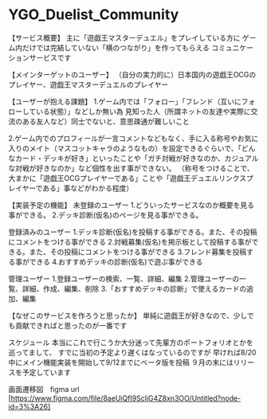 # YGO_Duelist_Community
【サービス概要】
主に「遊戯王マスターデュエル」をプレイしている方に
ゲーム内だけでは完結していない「横のつながり」を作ってもらえる
コミュニケーションサービスです

【メインターゲットのユーザー】
（自分の実力的に）日本国内の遊戯王OCGのプレイヤー、遊戯王マスターデュエルのプレイヤー

【ユーザーが抱える課題】
1.ゲーム内では「フォロー」「フレンド（互いにフォローしている状態）」などしか無い為
見知った人（所謂ネットの友達や実際に交流のある友人など）同士でないと、意思疎通が難しいこと

2.ゲーム内でのプロフィールが一言コメントなどもなく、手に入る称号やお気に入りのメイト（マスコットキャラのようなもの）を設定できるぐらいで、「どんなカード・デッキが好き」といったことや「ガチ対戦が好きなのか、カジュアルな対戦が好きなのか」など個性を出す事ができない。
（称号をつけることで、大まかに「遊戯王OCGプレイヤーである」ことや「遊戯王デュエルリンクスプレイヤーである」事などがわかる程度）

【実装予定の機能】
未登録のユーザー
1.どういったサービスなのか概要を見る事ができる。
2.デッキ診断(仮名)のページを見る事ができる。

登録済みのユーザー
1.デッキ診断(仮名)を投稿する事ができる。また、その投稿にコメントをつける事ができる
2.対戦募集(仮名)を掲示板として投稿する事ができる。また、その投稿にコメントをつける事ができる
3.フレンド募集を投稿する事ができる
4.おすすめデッキの診断(仮名)で遊ぶ事ができる

管理ユーザー
1.登録ユーザーの検索、一覧、詳細、編集
2.管理ユーザーの一覧、詳細、作成、編集、削除
3.「おすすめデッキの診断」で使えるカードの追加、編集

【なぜこのサービスを作ろうと思ったか】
単純に遊戯王が好きなので、少しでも貢献できればと思ったのが一番です

スケジュール
本当にこれで行こうか大分迷って先輩方のポートフォリオとかを巡ってまして、
すでに当初の予定より遅くはなっているのですが
早ければ8/20中にメイン機能実装を開始して9/12までにベータ版を投稿
９月の末にはリリースを予定しています


画面遷移図　figma url [https://www.figma.com/file/8aeUiQfI9ScljG4Z8xn3OO/Untitled?node-id=3%3A26]